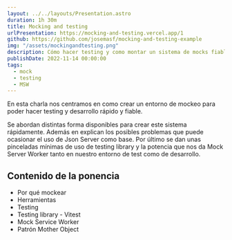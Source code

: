 ```yaml
---
layout: ../../layouts/Presentation.astro
duration: 1h 30m
title: Mocking and testing
urlPresentation: https://mocking-and-testing.vercel.app/1
github: https://github.com/josemasf/mocking-and-testing-example
img: "/assets/mockingandtesting.png"
description: Cómo hacer testing y como montar un sistema de mocks fiable y mantenible en el tiempo. Incluye un caso de uso a modo de ejemplo descargable.
publishDate: 2022-11-14 00:00:00
tags:
  - mock
  - testing
  - MSW
---
```


En esta charla nos centramos en como crear un entorno de mockeo para poder hacer testing y desarrollo rápido y fiable.

Se abordan distintas forma disponibles para crear este sistema rápidamente. Además en explican los posibles problemas que puede ocasionar el uso de Json Server como base. Por último se dan unas pinceladas mínimas de uso de testing library y la potencia que nos da Mock Server Worker tanto en nuestro entorno de test como de desarrollo.

## Contenido de la ponencia

- Por qué mockear
- Herramientas
- Testing
- Testing library - Vitest
- Mock Service Worker
- Patrón Mother Object
